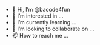 - 👋 Hi, I’m @bacode4fun
- 👀 I’m interested in ...
- 🌱 I’m currently learning ...
- 💞️ I’m looking to collaborate on ...
- 📫 How to reach me ...

<!---
bacode4fun/bacode4fun is a ✨ special ✨ repository because its `README.md` (this file) appears on your GitHub profile.
You can click the Preview link to take a look at your changes.
--->
